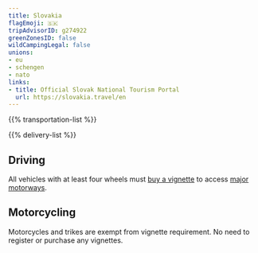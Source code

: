 ```yaml
---
title: Slovakia
flagEmoji: 🇸🇰
tripAdvisorID: g274922
greenZonesID: false
wildCampingLegal: false
unions:
- eu
- schengen
- nato
links:
- title: Official Slovak National Tourism Portal
  url: https://slovakia.travel/en
---
```


{{% transportation-list %}}

{{% delivery-list %}}

## Driving

All vehicles with at least four wheels must [buy a vignette](https://eznamka.sk/en/) to access [major motorways](https://eznamka.sk/en/specified-road-sections/network).

## Motorcycling

Motorcycles and trikes are exempt from vignette requirement. No need to register or purchase any vignettes.
